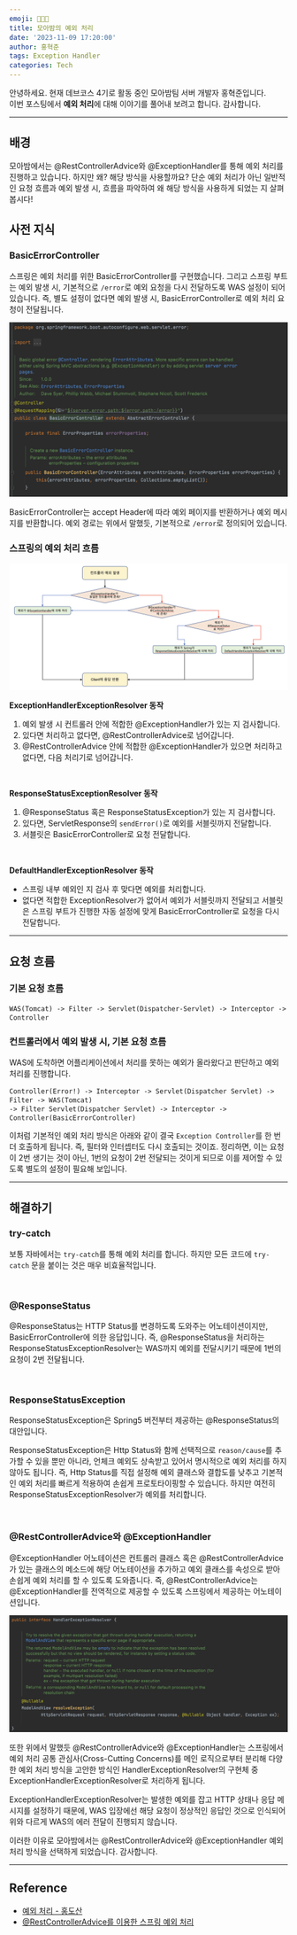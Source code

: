 ```yaml
---
emoji: 🧑🏻‍💻
title: 모아밤의 예외 처리
date: '2023-11-09 17:20:00'
author: 홍혁준
tags: Exception Handler
categories: Tech
---
```


안녕하세요. 현재 데브코스 4기로 활동 중인 모아밤팀 서버 개발자 홍혁준입니다.  
이번 포스팅에서 **예외 처리**에 대해 이야기를 풀어내 보려고 합니다. 감사합니다.

---

## 배경

모아밤에서는 @RestControllerAdvice와 @ExceptionHandler를 통해 예외 
처리를 진행하고 있습니다. 하지만 왜? 해당 방식을 사용할까요? 단순 예외 처리가 아닌 
일반적인 요청 흐름과 예외 발생 시, 흐름을 파악하여 왜 해당 방식을 사용하게 되었는 지 살펴봅시다!

## 사전 지식

### BasicErrorController

스프링은 예외 처리를 위한 BasicErrorController를 
구현했습니다. 그리고 스프링 부트는 예외 발생 시, 기본적으로 `/error`로 
예외 요청을 다시 전달하도록 WAS 설정이 되어 있습니다. 
즉, 별도 설정이 없다면 예외 발생 시, BasicErrorController로 예외 
처리 요청이 전달됩니다.

![exception1.png](exception1.png)

BasicErrorController는 accept Header에 따라 예외 페이지를 
반환하거나 예외 메시지를 반환합니다. 
예외 경로는 위에서 말했듯, 기본적으로 `/error`로 정의되어 있습니다.

### 스프링의 예외 처리 흐름

![exception2.png](exception2.png)

**ExceptionHandlerExceptionResolver 동작**

1. 예외 발생 시 컨트롤러 안에 적합한 @ExceptionHandler가 있는 지 검사합니다.
2. 있다면 처리하고 없다면, @RestControllerAdvice로 넘어갑니다.
3. @RestControllerAdvice 안에 적합한 @ExceptionHandler가 있으면 처리하고 없다면, 다음 처리기로 넘어갑니다.

<br/>

**ResponseStatusExceptionResolver 동작**

1.  @ResponseStatus 혹은 ResponseStatusException가 있는 지 검사합니다.
2.  있다면, ServletResponse의 `sendError()`로 예외를 서블릿까지 전달합니다.
3.  서블릿은 BasicErrorController로 요청 전달합니다.

<br/>

**DefaultHandlerExceptionResolver 동작**

-   스프링 내부 예외인 지 검사 후 맞다면 예외를 처리합니다.
-   없다면 적합한 ExceptionResolver가 없어서 예외가 서블릿까지 
전달되고 서블릿은 스프링 부트가 진행한 자동 설정에 맞게 BasicErrorController로 요청을 다시 전달합니다.

---

## 요청 흐름

### 기본 요청 흐름

```
WAS(Tomcat) -> Filter -> Servlet(Dispatcher-Servlet) -> Interceptor -> Controller
```

### 컨트롤러에서 예외 발생 시, 기본 요청 흐름

WAS에 도착하면 어플리케이션에서 처리를 못하는 예외가 올라왔다고 
판단하고 예외 처리를 진행합니다.

```
Controller(Error!) -> Interceptor -> Servlet(Dispatcher Servlet) -> Filter -> WAS(Tomcat) 
-> Filter Servlet(Dispatcher Servlet) -> Interceptor -> Controller(BasicErrorController)
```

이처럼 기본적인 예외 처리 방식은 아래와 같이 결국 `Exception Controller`를 
한 번 더 호출하게 됩니다. 즉, 필터와 인터셉터도 다시 호출되는 
것이죠. 정리하면, 이는 요청이 2번 생기는 것이 아닌, 1번의 요청이 2번 전달되는 
것이게 되므로 이를 제어할 수 있도록 별도의 설정이 필요해 보입니다.

---

## 해결하기

### try-catch

보통 자바에서는 `try-catch`를 통해 예외 처리를 합니다. 하지만 모든 코드에 
`try-catch` 문을 붙이는 것은 매우 비효율적입니다.

<br/>

### @ResponseStatus

@ResponseStatus는 HTTP Status를 변경하도록 도와주는
어노테이션이지만, BasicErrorController에 의한 응답입니다.
즉, @ResponseStatus을 처리하는 ResponseStatusExceptionResolver는
WAS까지 예외를 전달시키기 때문에 1번의 요청이 2번 전달됩니다.

<br/>

### ResponseStatusException

ResponseStatusException은 Spring5 버전부터 제공하는 @ResponseStatus의 대안입니다. 

ResponseStatusException은 Http Status와 함께 선택적으로 
`reason/cause`를 추가할 수 있을 뿐만 아니라, 언체크 예외도 
상속받고 있어서 명시적으로 예외 처리를 하지 않아도 됩니다. 즉, Http Status를
직접 설정해 예외 클래스와 결합도를 낮추고 기본적인 예외 처리를 빠르게 적용하여 
손쉽게 프로토타이핑할 수 있습니다. 하지만 여전히 ResponseStatusExceptionResolver가 예외를 처리합니다.

<br />

### @RestControllerAdvice와 @ExceptionHandler

@ExceptionHandler 어노테이션은 컨트롤러 클래스 혹은 
@RestControllerAdvice가 있는 클래스의 메소드에 해당 
어노테이션을 추가하고 예외 클래스를 속성으로 받아 
손쉽게 예외 처리를 할 수 있도록 도와줍니다. 
즉, @RestControllerAdvice는 @ExceptionHandler를 
전역적으로 제공할 수 있도록 스프링에서 제공하는 어노테이션입니다.

![exception3.png](exception3.png)

또한 위에서 말했듯 @RestControllerAdvice와 
@ExceptionHandler는 스프링에서 예외 처리 공통 관심사(Cross-Cutting Concerns)를 
메인 로직으로부터 분리해 다양한 예외 처리 방식을 고안한 방식인 
HandlerExceptionResolver의 구현체 중 ExceptionHandlerExceptionResolver로 처리하게 됩니다.

ExceptionHandlerExceptionResolver는 발생한 예외를 잡고 
HTTP 상태나 응답 메시지를 설정하기 때문에, WAS 입장에선 해당 요청이 
정상적인 응답인 것으로 인식되어 위와 다르게 WAS의 에러 전달이 진행되지 않습니다.

이러한 이유로 모아밤에서는 @RestControllerAdvice와 
@ExceptionHandler 예외 처리 방식을 선택하게 되었습니다. 감사합니다.

---

## Reference

-   [예외 처리 - 홍도산](https://hongdosan.tistory.com/entry/8-9-%EC%A3%BC%EC%B0%A8-%EC%98%88%EC%99%B8-%EC%B2%98%EB%A6%AC)
-   [@RestControllerAdvice를 이용한 스프링 예외 처리](https://mangkyu.tistory.com/205)

```toc
```
